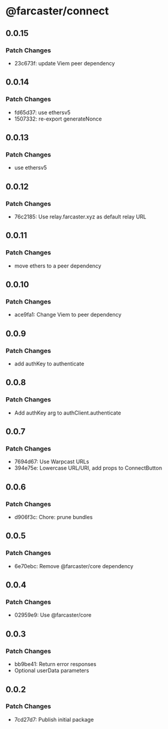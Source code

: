 # @farcaster/connect

## 0.0.15

### Patch Changes

- 23c673f: update Viem peer dependency

## 0.0.14

### Patch Changes

- fd65d37: use ethersv5
- 1507332: re-export generateNonce

## 0.0.13

### Patch Changes

- use ethersv5

## 0.0.12

### Patch Changes

- 76c2185: Use relay.farcaster.xyz as default relay URL

## 0.0.11

### Patch Changes

- move ethers to a peer dependency

## 0.0.10

### Patch Changes

- ace9fa1: Change Viem to peer dependency

## 0.0.9

### Patch Changes

- add authKey to authenticate

## 0.0.8

### Patch Changes

- Add authKey arg to authClient.authenticate

## 0.0.7

### Patch Changes

- 7694d67: Use Warpcast URLs
- 394e75e: Lowercase URL/URI, add props to ConnectButton

## 0.0.6

### Patch Changes

- d906f3c: Chore: prune bundles

## 0.0.5

### Patch Changes

- 6e70ebc: Remove @farcaster/core dependency

## 0.0.4

### Patch Changes

- 02959e9: Use @farcaster/core

## 0.0.3

### Patch Changes

- bb9be41: Return error responses
- Optional userData parameters

## 0.0.2

### Patch Changes

- 7cd27d7: Publish initial package
